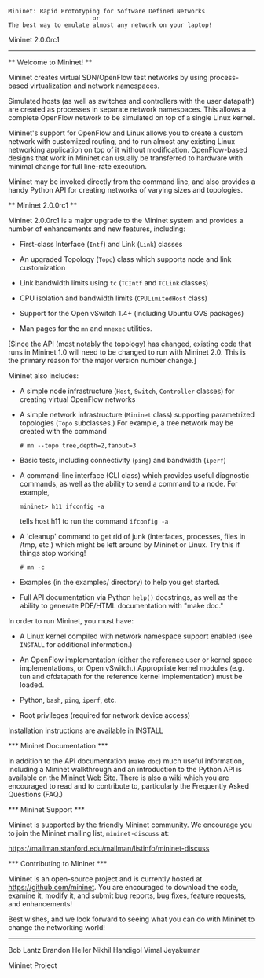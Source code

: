 
    Mininet: Rapid Prototyping for Software Defined Networks
                            or
    The best way to emulate almost any network on your laptop!

Mininet 2.0.0rc1

---
** Welcome to Mininet! **

Mininet creates virtual SDN/OpenFlow test networks by using process-based
virtualization and network namespaces.

Simulated hosts (as well as switches and controllers with the user
datapath) are created as processes in separate network namespaces. This
allows a complete OpenFlow network to be simulated on top of a single
Linux kernel.

Mininet's support for OpenFlow and Linux allows you to create a custom
network with customized routing, and to run almost any existing Linux
networking application on top of it without modification. OpenFlow-based
designs that work in Mininet can usually be transferred to hardware with
minimal change for full line-rate execution.

Mininet may be invoked directly from the command line, and also provides a
handy Python API for creating networks of varying sizes and topologies.

** Mininet 2.0.0rc1 **

Mininet 2.0.0rc1 is a major upgrade to the Mininet system and provides
a number of enhancements and new features, including:

* First-class Interface (`Intf`) and Link (`Link`) classes

* An upgraded Topology (`Topo`) class which supports node and link
  customization

* Link bandwidth limits using `tc` (`TCIntf` and `TCLink` classes)

* CPU isolation and bandwidth limits (`CPULimitedHost` class)

* Support for the Open vSwitch 1.4+ (including Ubuntu OVS packages)

* Man pages for the `mn` and `mnexec` utilities.

[Since the API (most notably the topology) has changed, existing code that
runs in Mininet 1.0 will need to be changed to run with Mininet 2.0. This
is the primary reason for the major version number change.]

Mininet also includes:

- A simple node infrastructure (`Host`, `Switch`, `Controller` classes) for
  creating virtual OpenFlow networks
	
- A simple network infrastructure (`Mininet` class) supporting parametrized
  topologies (`Topo` subclasses.) For example, a tree network may be created
  with the command
  
  `# mn --topo tree,depth=2,fanout=3`
  
- Basic tests, including connectivity (`ping`) and bandwidth (`iperf`)

- A command-line interface (CLI class) which provides useful 
  diagnostic commands, as well as the ability to send a command to a
  node. For example,
  
  `mininet> h11 ifconfig -a`
  
  tells host h11 to run the command `ifconfig -a`

- A 'cleanup' command to get rid of junk (interfaces, processes, files in
  /tmp, etc.) which might be left around by Mininet or Linux. Try this if 
  things stop working!
  
  `# mn -c`
  
- Examples (in the examples/ directory) to help you get started.

- Full API documentation via Python `help()` docstrings, as well as
  the ability to generate PDF/HTML documentation with "make doc."

In order to run Mininet, you must have:

* A Linux kernel compiled with network namespace support
  enabled (see `INSTALL` for additional information.)

* An OpenFlow implementation (either the reference user or kernel
  space implementations, or Open vSwitch.) Appropriate kernel modules
  (e.g. tun and ofdatapath for the reference kernel implementation) must
  be loaded.

* Python, `bash`, `ping`, `iperf`, etc.

* Root privileges (required for network device access)

Installation instructions are available in INSTALL

*** Mininet Documentation ***

In addition to the API documentation (`make doc`) much useful information,
including a Mininet walkthrough and an introduction to the Python API is
available on the [Mininet Web Site](http://openflow.org/mininet). There is
also a wiki which you are encouraged to read and to contribute to,
particularly the Frequently Asked Questions (FAQ.)

*** Mininet Support ***

Mininet is supported by the friendly Mininet community. We encourage you to
join the Mininet mailing list, `mininet-discuss` at:

<https://mailman.stanford.edu/mailman/listinfo/mininet-discuss>

*** Contributing to Mininet ***

Mininet is an open-source project and is currently hosted at
<https://github.com/mininet>. You are encouraged to download the code,
examine it, modify it, and submit bug reports, bug fixes, feature
requests, and enhancements!

Best wishes, and we look forward to seeing what you can do with Mininet
to change the networking world!

---

Bob Lantz
Brandon Heller
Nikhil Handigol
Vimal Jeyakumar

Mininet Project

